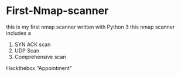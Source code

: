 # First-Nmap-scanner
this is my first nmap scanner written with Python 3
this nmap scanner includes a
1) SYN ACK scan
2) UDP Scan
3) Comprehensive scan

Hackthebox "Appointment"
